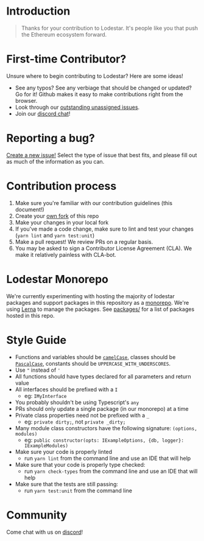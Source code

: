 # Introduction

> Thanks for your contribution to Lodestar. It's people like you that push the Ethereum ecosystem forward.

# First-time Contributor?
Unsure where to begin contributing to Lodestar? Here are some ideas!

- See any typos? See any verbiage that should be changed or updated? Go for it! Github makes it easy to make contributions right from the browser.
- Look through our [outstanding unassigned issues](https://github.com/ChainSafe/lodestar/issues?q=is%3Aopen+is%3Aissue+no%3Aassignee).
- Join our [discord chat](https://discord.gg/aMxzVcr)!

# Reporting a bug?
[Create a new issue!](https://github.com/ChainSafe/lodestar/issues/new/choose) Select the type of issue that best fits, and please fill out as much of the information as you can.

# Contribution process

1. Make sure you're familiar with our contribution guidelines (this document!)
2. Create your [own fork](https://github.com/ChainSafe/lodestar/fork) of this repo
3. Make your changes in your local fork
4. If you've made a code change, make sure to lint and test your changes (`yarn lint` and `yarn test:unit`)
5. Make a pull request! We review PRs on a regular basis.
6. You may be asked to sign a Contributor License Agreement (CLA). We make it relatively painless with CLA-bot.

# Lodestar Monorepo

We're currently experimenting with hosting the majority of lodestar packages and support packages in this repository as a [monorepo](https://en.wikipedia.org/wiki/Monorepo). We're using [Lerna](https://lerna.js.org/) to manage the packages.
See [packages/](https://github.com/ChainSafe/lodestar/tree/master/packages) for a list of packages hosted in this repo.

# Style Guide

- Functions and variables should be [`camelCase`](https://en.wikipedia.org/wiki/Camel_case), classes should be [`PascalCase`](http://wiki.c2.com/?PascalCase), constants should be `UPPERCASE_WITH_UNDERSCORES`.
- Use `"` instead of `'`
- All functions should have types declared for all parameters and return value
- All interfaces should be prefixed with a `I`
  - eg: `IMyInterface`
- You probably shouldn't be using Typescript's `any`
- PRs should only update a single package (in our monorepo) at a time
- Private class properties need not be prefixed with a `_`
  - eg: `private dirty;`, not `private _dirty;`
- Many module class constructors have the following signature: `(options, modules)`
  - eg: `public constructor(opts: IExampleOptions, {db, logger}: IExampleModules)`
- Make sure your code is properly linted
  - run `yarn lint` from the command line and use an IDE that will help
- Make sure that your code is properly type checked: 
  - run `yarn check-types` from the command line and use an IDE that will help
- Make sure that the tests are still passing: 
  - run `yarn test:unit` from the command line

# Community

Come chat with us on [discord](https://discord.gg/aMxzVcr)!
